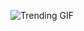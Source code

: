 ![Trending GIF](https://media4.giphy.com/media/v1.Y2lkPThiYjIxNzcycXdwZ2hja2QyYXFpazJiazlyY2d4MTI1d3lnbjRmdnEzNmR3MHRidSZlcD12MV9naWZzX3NlYXJjaCZjdD1n/2jMtpIi8mhE8ctiMtK/giphy.gif)
